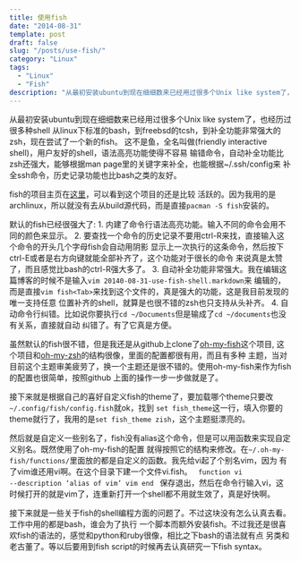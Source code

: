 ```yaml
---
title: 使用fish
date: "2014-08-31"
template: post
draft: false
slug: "/posts/use-fish/"
category: "Linux"
tags:
  - "Linux"
  - "Fish"
description: "从最初安装ubuntu到现在细细数来已经用过很多个Unix like system了，也经历过很多种shell从linux下标准的bash，到freebsd的tcsh..."
---
```


从最初安装ubuntu到现在细细数来已经用过很多个Unix like system了，也经历过很多种shell
从linux下标准的bash，到freebsd的tcsh，到补全功能非常强大的zsh，现在尝试了一个新的fish。
这不是鱼，全名叫做(friendly interactive shell)，用户友好的shell，语法高亮功能使得不容易
输错命令，自动补全功能比zsh还强大，能够根据man page里的关键字来补全，也能根据~/.ssh/config来
补全ssh命令，历史记录功能也比bash之类的友好。

fish的项目主页在[这里](https://github.com/fish-shell/fish-shell)，可以看到这个项目的还是比较
活跃的。因为我用的是archlinux，所以就没有去从build源代码，而是直接`pacman -S fish`安装的。

默认的fish已经很强大了:
    1. 内建了命令行语法高亮功能。输入不同的命令会用不同的颜色来显示。
    2. 要查找一个命令的历史记录不要用ctrl-R来找，直接输入这个命令的开头几个字母fish会自动用阴影
    显示上一次执行的这条命令，然后按下ctrl-E或者是右方向键就能全部补齐了，这个功能对于很长的命令
    来说真是太赞了，而且感觉比bash的ctrl-R强大多了。
    3. 自动补全功能非常强大。我在编辑这篇博客的时候不是输入`vim 20140-08-31-use-fish-shell.markdown`来
    编辑的，而是直接`vim fish<Tab>`来找到这个文件的，真是强大的功能，这是我目前发现的唯一支持任意
    位置补齐的shell，就算是也很不错的zsh也只支持从头补齐。
    4. 自动命令行纠错。比如说你要执行`cd ~/Documents`但是输成了`cd ~/documents`也没有关系，直接就自动
    纠错了。有了它真是方便。

虽然默认的fish很不错，但是我还是从github上clone了[oh-my-fish](https://github.com/bpinto/oh-my-fish)这个项目,
这个项目和[oh-my-zsh](https://github.com/robbyrussell/oh-my-zsh)的结构很像，里面的配置都很有用，而且有多种
主题，当对目前这个主题审美疲劳了，换一个主题还是很不错的。使用oh-my-fish来作为fish的配置也很简单，按照github
上面的操作一步一步做就是了。

接下来就是根据自己的喜好自定义fish的theme了，要加载哪个theme只要改`~/.config/fish/config.fish`就ok，找到
`set fish_theme`这一行，填入你要的theme就行了，我用的是`set fish_theme zish`，这个主题挺漂亮的。

然后就是自定义一些别名了，fish没有alias这个命令，但是可以用函数来实现自定义别名。既然使用了oh-my-fish的配置
就得按照它的结构来修改。在`~/.oh-my-fish/functions/`里面放的都是自定义的函数。我先给vi起了个别名vim，因为
有了vim谁还用vi啊。在这个目录下建一个文件vi.fish。
<code>
function vi --description ‘alias of vim’
    vim
end
</code>
保存退出，然后在命令行输入vi，这时候打开的就是vim了，连重新打开一个shell都不用就生效了，真是好快啊。

接下来就是一些关于fish的shell编程方面的问题了。不过这块没有怎么认真去看。工作中用的都是bash，谁会为了执行
一个脚本而额外安装fish。不过我还是很喜欢fish的语法的，感觉和python和ruby很像，相比之下bash的语法就有点
另类和老古董了。等以后要用到fish script的时候再去认真研究一下fish syntax。
